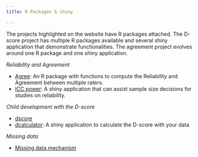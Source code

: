 ```yaml
---
title: R Packages & shiny

---
```


The projects highlighted on the website have R packages attached. The D-score project has multiple R packages available and several shiny application that demonstrate functionalities. The agreement project evolves around one R package and one shiny application. 

*Reliability and Agreement*

-   [Agree](/r/Agree/): An R package with functions to compute the Reliability and Agreement between multiple raters. 
-   [ICC power](https://iriseekhout.shinyapps.io/ICCpower/): A shiny application that can assist sample size decisions for studies on reliability.  


*Child development with the D-score*
-   [dscore](https://d-score.org/dscore/)
-   [dcalculator](https://tnochildhealthstatistics.shinyapps.io/dcalculator/): A shiny application to calculate the D-score with your data



*Missing data*
-   [Missing data mechanism](https://iriseekhout.shinyapps.io/MissingMechanisms/)
